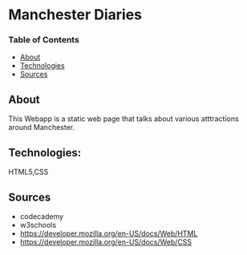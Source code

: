 # Manchester Diaries
### Table of Contents
* [About](#about)
* [Technologies](#technologies)
* [Sources](#sources)


## About
This Webapp is a static web page that talks about various atttractions around Manchester. 
## Technologies:
HTML5,CSS


## Sources
* codecademy
* w3schools
* https://developer.mozilla.org/en-US/docs/Web/HTML
* https://developer.mozilla.org/en-US/docs/Web/CSS



